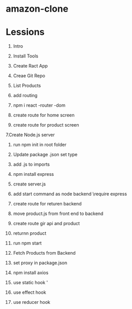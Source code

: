 # amazon-clone

# Lessions

1. Intro

2. Install Tools

3. Create Ract App

4. Creae Git Repo

5. List Products

6. add routing
7. npm i react -router -dom
8. create route for home screen
9. create route for product screen

7.Create Node.js server

1. run npm init in root folder
2. Update package .json set type
3. add .js to imports
4. npm install express
5. create server.js
6. add start command as node backend \require express
7. create route for returen backend
8. move product.js from front end to backend
9. create route gir api and product
10. returnn product
11. run npm start

12. Fetch Products from Backend
13. set proxy in package.json
14. npm install axios
15. use static hook '
16. use effect hook
17. use reducer hook

